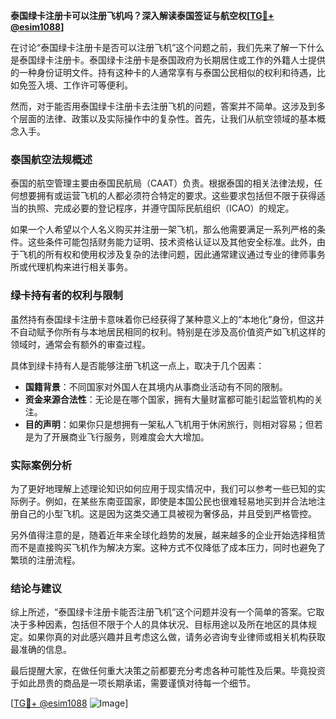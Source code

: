 **泰国绿卡注册卡可以注册飞机吗？深入解读泰国签证与航空权[[TG💪+ @esim1088](https://t.me/s/esim1088)]**

在讨论“泰国绿卡注册卡是否可以注册飞机”这个问题之前，我们先来了解一下什么是泰国绿卡注册卡。泰国绿卡注册卡是泰国政府为长期居住或工作的外籍人士提供的一种身份证明文件。持有这种卡的人通常享有与泰国公民相似的权利和待遇，比如免签入境、工作许可等便利。

然而，对于能否用泰国绿卡注册卡去注册飞机的问题，答案并不简单。这涉及到多个层面的法律、政策以及实际操作中的复杂性。首先，让我们从航空领域的基本概念入手。

### 泰国航空法规概述

泰国的航空管理主要由泰国民航局（CAAT）负责。根据泰国的相关法律法规，任何想要拥有或运营飞机的人都必须符合特定的要求。这些要求包括但不限于获得适当的执照、完成必要的登记程序，并遵守国际民航组织（ICAO）的规定。

如果一个人希望以个人名义购买并注册一架飞机，那么他需要满足一系列严格的条件。这些条件可能包括财务能力证明、技术资格认证以及其他安全标准。此外，由于飞机的所有权和使用权涉及复杂的法律问题，因此通常建议通过专业的律师事务所或代理机构来进行相关事务。

### 绿卡持有者的权利与限制

虽然持有泰国绿卡注册卡意味着你已经获得了某种意义上的“本地化”身份，但这并不自动赋予你所有与本地居民相同的权利。特别是在涉及高价值资产如飞机这样的领域时，通常会有额外的审查过程。

具体到绿卡持有人是否能够注册飞机这一点上，取决于几个因素：
- **国籍背景**：不同国家对外国人在其境内从事商业活动有不同的限制。
- **资金来源合法性**：无论是在哪个国家，拥有大量财富都可能引起监管机构的关注。
- **目的声明**：如果你只是想拥有一架私人飞机用于休闲旅行，则相对容易；但若是为了开展商业飞行服务，则难度会大大增加。

### 实际案例分析

为了更好地理解上述理论知识如何应用于现实情况中，我们可以参考一些已知的实际例子。例如，在某些东南亚国家，即使是本国公民也很难轻易地买到并合法地注册自己的小型飞机。这是因为这类交通工具被视为奢侈品，并且受到严格管控。

另外值得注意的是，随着近年来全球化趋势的发展，越来越多的企业开始选择租赁而不是直接购买飞机作为解决方案。这种方式不仅降低了成本压力，同时也避免了繁琐的注册流程。

### 结论与建议

综上所述，“泰国绿卡注册卡能否注册飞机”这个问题并没有一个简单的答案。它取决于多种因素，包括但不限于个人的具体状况、目标用途以及所在地区的具体规定。如果你真的对此感兴趣并且考虑这么做，请务必咨询专业律师或相关机构获取最准确的信息。

最后提醒大家，在做任何重大决策之前都要充分考虑各种可能性及后果。毕竟投资于如此昂贵的商品是一项长期承诺，需要谨慎对待每一个细节。

[[TG💪+ @esim1088](https://t.me/s/esim1088) ![Image](https://i.postimg.cc/4NQfJmqS/Snipaste-2025-05-13-00-14-12.png)]